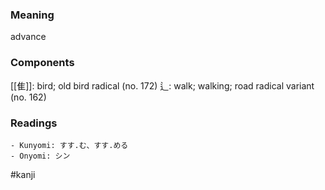 ### Meaning

advance

### Components

[[隹]]: bird; old bird radical (no. 172) 辶: walk; walking; road radical variant (no. 162)

### Readings

```
- Kunyomi: すす.む、すす.める
- Onyomi: シン
```

#kanji